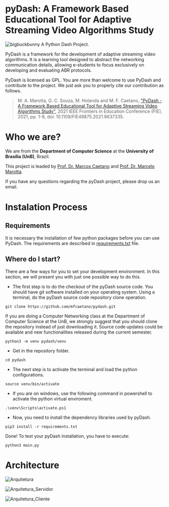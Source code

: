 # pyDash: A Framework Based Educational Tool for Adaptive Streaming Video Algorithms Study

![bigbuckbunny](https://user-images.githubusercontent.com/4336448/118493151-2b9fc380-b6f7-11eb-8a25-9134862da754.jpg) A Python Dash Project. 

PyDash is a framework for the development of adaptive streaming video algorithms. It is a learning tool designed to abstract the networking communication details, allowing e-students to focus exclusively on developing and evaluating ABR protocols.

PyDash is licensed as GPL. You are more than welcome to use PyDash and contribute to the project. We just ask you to properly cite our contribution as follows.

> M. A. Marotta, G. C. Souza, M. Holanda and M. F. Caetano, ["PyDash - A Framework Based Educational Tool for Adaptive Streaming Video Algorithms Study"](https://ieeexplore.ieee.org/document/9637335), 2021 IEEE Frontiers in Education Conference (FIE), 2021, pp. 1-8, doi: 10.1109/FIE49875.2021.9637335.


# Who we are?

We are from the **Department of Computer Science** at the **University of Brasília (UnB)**, Brazil.

This project is leaded by [Prof. Dr. Marcos Caetano](mailto:mfcaetano@unb.br) and [Prof. Dr. Marcelo Marotta](mailto:marcelo.marotta@unb.br). 

If you have any questions regarding the pyDash project, please drop us an email.


# Instalation Process

## Requirements

It is necessary the installation of few python packages before you can use PyDash. The requirements are described in [requirements.txt](requirements.txt) file. 

## Where do I start?

There are a few ways for you to set your development environment. In this section, we will present you with just one possible way to do this.

* The first step is to do the checkout of the pyDash source code. You should have git software installed on your operating system. Using a terminal, do the pyDash source code repository clone operation.

```
git clone https://github.com/mfcaetano/pydash.git
```

If you are doing a Computer Networking class at the Department of Computer Science at the UnB, we strongly suggest that you should clone the repository instead of just downloading it. Source code updates could be available and new functionalities released during the current semester.

```
python3 -m venv pydash/venv
```

* Get in the repository folder.

```
cd pydash
```

* The next step is to activate the terminal and load the python configurations.

```
source venv/bin/activate
```

* If you are on windows, use the following command in powershell to activate the python virtual enviroment.
```
.\venv\Scripts\activate.ps1
```

* Now, you need to install the dependency libraries used by pyDash.
```
pip3 install -r requirements.txt
```

Done! To test your pyDash installation, you have to execute:
```
python3 main.py
```

# Architecture 

![Arquitetura](https://user-images.githubusercontent.com/4336448/98450304-85a54800-211a-11eb-93f7-fd4e60c46ed5.png)

![Arquitetura_Servidor](https://user-images.githubusercontent.com/4336448/98450354-ea60a280-211a-11eb-9fd9-1f7e1ddc1f9c.png)

![Arquitetura_Cliente](https://user-images.githubusercontent.com/4336448/98450355-ec2a6600-211a-11eb-9845-298b51f9801e.png)



